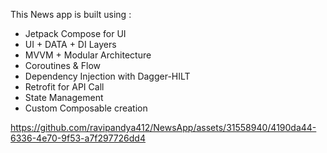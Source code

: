 This News app is built using :<br />
- Jetpack Compose for UI<br /> 
- UI + DATA + DI Layers<br />
- MVVM + Modular Architecture<br />
- Coroutines & Flow<br />
- Dependency Injection with Dagger-HILT<br />
- Retrofit for API Call<br />
- State Management<br />
- Custom Composable creation<br />

https://github.com/ravipandya412/NewsApp/assets/31558940/4190da44-6336-4e70-9f53-a7f297726dd4



